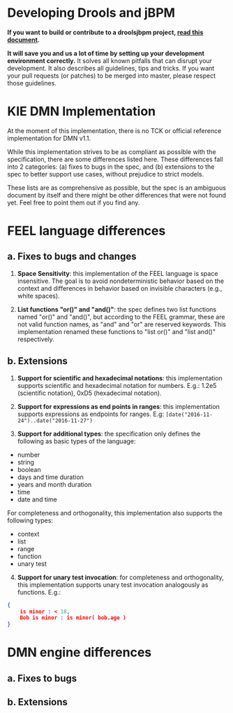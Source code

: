 Developing Drools and jBPM
==========================

**If you want to build or contribute to a droolsjbpm project, [read this document](https://github.com/droolsjbpm/droolsjbpm-build-bootstrap/blob/master/README.md).**

**It will save you and us a lot of time by setting up your development environment correctly.**
It solves all known pitfalls that can disrupt your development.
It also describes all guidelines, tips and tricks.
If you want your pull requests (or patches) to be merged into master, please respect those guidelines.

KIE DMN Implementation
======================

At the moment of this implementation, there is no TCK or official reference implementation for DMN v1.1.

While this implementation strives to be as compliant as possible with the specification, there are some differences 
listed here. These differences fall into 2 categories: (a) fixes to bugs in the spec, and (b) extensions to the
spec to better support use cases, without prejudice to strict models.

These lists are as comprehensive as possible, but the spec is an ambiguous document by itself and there
might be other differences that were not found yet. Feel free to point them out if you find any.

# FEEL language differences

## a. Fixes to bugs and changes

1. __Space Sensitivity__: this implementation of the FEEL language is space insensitive. The goal is to avoid 
nondeterministic behavior based on the context and differences in behavior based on invisible characters (e.g., 
 white spaces). 

2. __List functions "or()" and "and()"__: the spec defines two list functions named "or()" and "and()", but 
according to the FEEL grammar, these are not valid function names, as "and" and "or" are reserved keywords.
 This implementation renamed these functions to "list or()" and "list and()" respectively.

## b. Extensions

1. __Support for scientific and hexadecimal notations__: this implementation supports scientific and hexadecimal
 notation for numbers. E.g.: 1.2e5 (scientific notation), 0xD5 (hexadecimal notation).
 
2. __Support for expressions as end points in ranges__: this implementation supports expressions as endpoints 
for ranges. E.g: `[date("2016-11-24")..date("2016-11-27")`

3. __Support for additional types__: the specification only defines the following as basic types of the language:

* number
* string
* boolean
* days and time duration
* years and month duration
* time
* date and time

For completeness and orthogonality, this implementation also supports the following types:
 
* context
* list
* range
* function
* unary test

4. __Support for unary test invocation__: for completeness and orthogonality, this implementation supports
unary test invocation analogously as functions. E.g.:

```json
{
    is minor : < 18,
    Bob is minor : is minor( bob.age )
}
```

# DMN engine differences

## a. Fixes to bugs

## b. Extensions